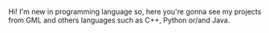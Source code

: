 Hi! I'm new in programming language so, here you're gonna see my projects from GML and others languages such as C++, Python or/and Java.
